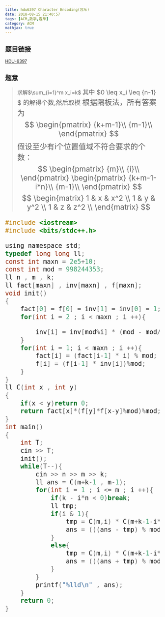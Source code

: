 ```yaml
---
title: hdu6397 Character Encoding(容斥)
date: 2018-08-15 21:40:57
tags: [ACM,数学,容斥]
category: ACM
mathjax: true
---
```


## 题目链接
[HDU-6397](https://vjudge.net/problem/HDU-6397)
<!--more-->

## 题意
><big>求解$\sum_{i=1}^m x_i=k$
><big>其中 $0 \leq x_i \leq {n-1} $ 的解得个数,然后取模
><big>根据隔板法，所有答案为
$$
\begin{pmatrix}
	{k+m-1}\\
	{m-1}\\
\end{pmatrix}
$$
>假设至少有i个位置值域不符合要求的个数：
$$
\begin{pmatrix}
	{m}\\
	{i}\\
\end{pmatrix}
\begin{pmatrix}
	{k+m-1-i*n}\\
	{m-1}\\
\end{pmatrix}
$$
$$
\begin{matrix}
	1 & x & x^2 \\
	1 & y & y^2 \\
	1 & z & z^2 \\
\end{matrix}
$$
```c
#include <iostream>
#include <bits/stdc++.h>

using namespace std;
typedef long long ll;
const int maxn = 2e5+10;
const int mod = 998244353;
ll n , m , k;
ll fact[maxn] , inv[maxn] , f[maxn];
void init()
{
    fact[0] = f[0] = inv[1] = inv[0] = 1;
    for(int i = 2 ; i < maxn ; i ++){

        inv[i] = inv[mod%i] * (mod - mod/i)%mod;
    }
    for(int i = 1; i < maxn ; i ++){
        fact[i] = (fact[i-1] * i) % mod;
        f[i] = (f[i-1] * inv[i])%mod;
    }
}
ll C(int x , int y)
{
    if(x < y)return 0;
    return fact[x]*(f[y]*f[x-y]%mod)%mod;
}
int main()
{
    int T;
    cin >> T;
    init();
    while(T--){
        cin >> n >> m >> k;
        ll ans = C(m+k-1 , m-1);
        for(int i = 1 ; i <= m ; i ++){
            if(k - i*n < 0)break;
            ll tmp;
            if(i & 1){
                tmp = C(m,i) * C(m+k-1-i*n , m-1) % mod;
                ans = (((ans - tmp) % mod) + mod)%mod;
            }
            else{
                tmp = C(m,i) * C(m+k-1-i*n , m-1) % mod;
                ans = (((ans + tmp) % mod) + mod)%mod;
            }
        }
        printf("%lld\n" , ans);
    }
    return 0;
}

```
